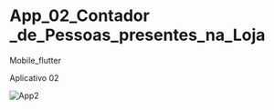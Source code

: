 <h1> App_02_Contador _de_Pessoas_presentes_na_Loja </h1>

Mobile_flutter

Aplicativo 02
<td>
  
![App2](https://user-images.githubusercontent.com/61985297/162428099-80b97d6f-08ef-4b90-b9bf-e41668519fc7.png)
